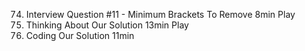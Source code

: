 74. Interview Question #11 - Minimum Brackets To Remove
    8min
    Play
75. Thinking About Our Solution
    13min
    Play
76. Coding Our Solution
    11min
